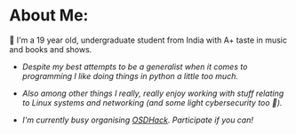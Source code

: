 # About Me:
👋 I'm a 19 year old, undergraduate student from India with A+ taste in music and books and shows.

- *Despite my best attempts to be a generalist when it comes to programming I like doing things in python a little too much.*

- *Also among other things I really, really enjoy working with stuff relating to Linux systems and networking (and some light cybersecurity too 🤠).*

- *I'm currently busy organising [OSDHack](https://github.com/osdc/OSDHack-23/). Participate if you can!*
